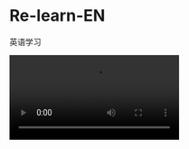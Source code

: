 # Re-learn-EN
英语学习

<video src="美式音标/音标篇002-003.mp3" x5-video-player-type="h5"/>

#### 26个字母正确发音

Aa Bb Cc Dd Ee Ff Gg Hh Ii Jj Kk Ll Mm Nn Oo Pp Qq Rr Ss Tt Uu Vv Ww Xx Yy Zz

元音 24个

所有元音都需要张嘴振声带

------



<video src="美式音标/音标篇005-006.mp3" x5-video-player-type="h5"/>

#### 【i】类似“衣”的读音，长一些。

> eat[it]	need[nid]	thief[θif]
>
> Let's eat out tonight
>
> I need your help
>
> They caught the thief

eat[it]	heat[hit]		sheep[ʃip]

it[ɪt]		hit[hɪt]		ship[ʃɪp]

#### 【ɪ】

> sit[sɪt]	fit[fɪt]	give[gɪv]
>
> Sit down, please
>
> This shirt doesn't fit me
>
> Give me a kiss

eat[it]	heat[hit]		sheep[ʃip]

it[ɪt]		hit[hɪt]		ship[ʃɪp]

